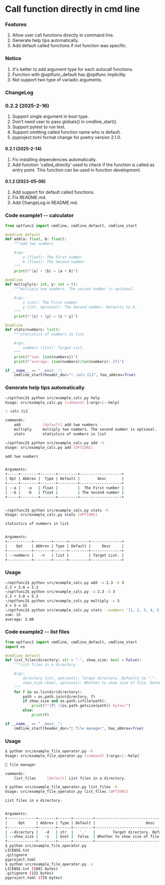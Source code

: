 # Call function directly in cmd line

### Features
1. Allow user call functions directly in command line.
2. Generate help tips automatically.
3. Add default called functions if not function was specific.

### Notice
1. It's better to add argument type for each autocall functions.
2. Function with @optfunc_default has @optfunc implicitly.
3. Not support two type of variadic arguments.

### ChangeLog
### 0.2.2 (2025-2-16)
1. Support single argument in bool type.
2. Don't need user to pass globals() in cmdline_start().
3. Support pytest to run test.
4. Support omitting called function name who is default.
5. pyproject.toml format change for poetry version 2.1.0.

#### 0.2.1 (2025-2-14)
1. Fix installing dependencies automatically.
2. Add function 'called_directly' used to check if the function is called as entry point.
   This function can be used in function development.
   
#### 0.1.2 (2023-05-06)
1. Add support for default called functions.
2. Fix README.md.
3. Add ChangeLog in README.md.

### Code example1 -- calculator
``` python
from optfunc2 import cmdline, cmdline_default, cmdline_start

@cmdline_default
def add(a: float, b: float):
    """add two numbers

    Args:
        a (float): The First number
        b (float): The Second number
    """
    print(f"{a} + {b} = {a + b}")

@cmdline
def multiply(x: int, y: int = 5):
    """multiply two numbers. The second number is optional.

    Args:
        x (int): The First number
        y (int, optional): The Second number. Defaults to 5.
    """
    print(f"{x} × {y} = {x * y}")

@cmdline
def stats(numbers: list):
    """statistics of numbers in list

    Args:
        numbers (list): Target List.
    """ 
    print(f"sum: {sum(numbers)}")
    print(f"average: {sum(numbers)/len(numbers):.2f}")

if __name__ == "__main__":
    cmdline_start(header_doc="✨ calc CLI", has_abbrev=True)
```

### Generate help tips automatically
``` bash
~/optfunc2$ python src/example_calc.py help
Usage: src/example_calc.py [command] [<args>|--help]

✨ calc CLI

commands:
    add          [default] add two numbers
    multiply     multiply two numbers. The second number is optional.
    stats        statistics of numbers in list

~/optfunc2$ python src/example_calc.py add -h
Usage: src/example_calc.py add [OPTIONS]

add two numbers


Arguments:
+-----+--------+-------+---------+-------------------+
| Opt | Abbrev |  Type | Default |        Desc       |
+-----+--------+-------+---------+-------------------+
| --a |   -a   | float |         |  The First number |
| --b |   -b   | float |         | The Second number |
+-----+--------+-------+---------+-------------------+


~/optfunc2$ python src/example_calc.py stats -h
Usage: src/example_calc.py stats [OPTIONS]

statistics of numbers in list


Arguments:
+-----------+--------+------+---------+--------------+
|    Opt    | Abbrev | Type | Default |     Desc     |
+-----------+--------+------+---------+--------------+
| --numbers |   -n   | list |         | Target List. |
+-----------+--------+------+---------+--------------+
```

### Usage
``` bash
~/optfunc2$ python src/example_calc.py add -a 2.3 -b 3
2.3 + 3.0 = 5.3
~/optfunc2$ python src/example_calc.py -a 2.3 -b 3
2.3 + 3.0 = 5.3
~/optfunc2$ python src/example_calc.py multiply -x 3
3 × 5 = 15
~/optfunc2$ python src/example_calc.py stats --numbers '[1, 2, 3, 4, 5]'
sum: 15
average: 3.00
```

### Code example2 -- list files
``` python
from optfunc2 import cmdline, cmdline_default, cmdline_start
import os

@cmdline_default
def list_files(directory: str = ".", show_size: bool = False):
    """List files in a directory.

    Args:
        directory (str, optional): Target directory. Defaults to ".".
        show_size (bool, optional): Whether to show size of file. Defaults to False.
    """
    for f in os.listdir(directory):
        path = os.path.join(directory, f)
        if show_size and os.path.isfile(path):
            print(f"{f} ({os.path.getsize(path)} bytes)")
        else:
            print(f)

if __name__ == "__main__":
    cmdline_start(header_doc="📁 file manager", has_abbrev=True)
```

### Usage
``` bash
$ python src/example_file_operator.py -h
Usage: src/example_file_operator.py [command] [<args>|--help]

📁 file manager

commands:
    list_files     [default] List files in a directory.

$ python src/example_file_operator.py list_files -h
Usage: src/example_file_operator.py list_files [OPTIONS]

List files in a directory.


Arguments:
+-------------+--------+------+---------+--------------------------------------------------+
|     Opt     | Abbrev | Type | Default |                       Desc                       |
+-------------+--------+------+---------+--------------------------------------------------+
| --directory |   -d   | str  |   '.'   |        Target directory. Defaults to ".".        |
| --show_size |   -s   | bool |  False  | Whether to show size of file. Defaults to False. |
+-------------+--------+------+---------+--------------------------------------------------+
$ python src/example_file_operator.py
LICENSE.txt
.gitignore
pyproject.toml
$ python src/example_file_operator.py -s
LICENSE.txt (1081 bytes)
.gitignore (132 bytes)
pyproject.toml (719 bytes)
```
